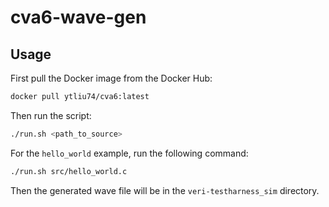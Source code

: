 # cva6-wave-gen

## Usage

First pull the Docker image from the Docker Hub:

```bash
docker pull ytliu74/cva6:latest
```

Then run the script:

```bash
./run.sh <path_to_source>
```

For the `hello_world` example, run the following command:

```bash
./run.sh src/hello_world.c
```

Then the generated wave file will be in the `veri-testharness_sim` directory.